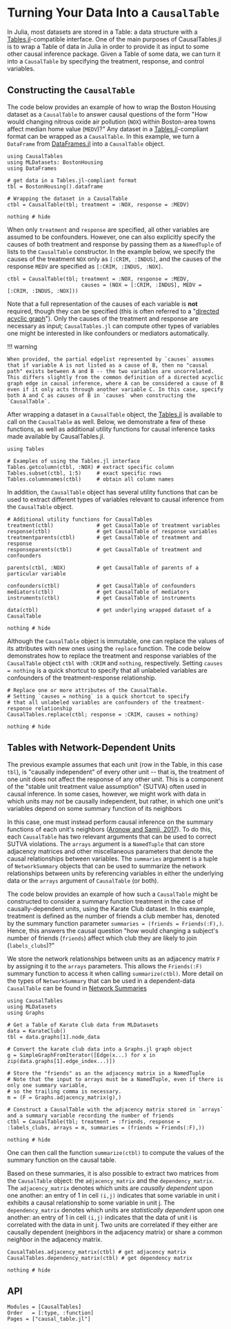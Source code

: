 # Turning Your Data Into a `CausalTable`

In Julia, most datasets are stored in a Table: a data structure with a [Tables.jl](https://tables.juliadata.org/stable/)-compatible interface. One of the main purposes of CausalTables.jl is to wrap a Table of data in Julia in order to provide it as input to some other causal inference package. Given a Table of some data, we can turn it into a `CausalTable` by specifying the treatment, response, and control variables. 

## Constructing the `CausalTable`

The code below provides an example of how to wrap the Boston Housing dataset as a `CausalTable` to answer causal questions of the form "How would changing nitrous oxide air pollution (`NOX`) within Boston-area towns affect median home value (`MEDV`)?" Any dataset in a [Tables.jl](https://tables.juliadata.org/stable/)-compliant format can be wrapped as a `CausalTable`. In this example, we turn a `DataFrame` from [DataFrames.jl](https://dataframes.juliadata.org/stable/) into a `CausalTable` object.

```@example bostonhousing
using CausalTables
using MLDatasets: BostonHousing
using DataFrames

# get data in a Tables.jl-compliant format
tbl = BostonHousing().dataframe

# Wrapping the dataset in a CausalTable
ctbl = CausalTable(tbl; treatment = :NOX, response = :MEDV)

nothing # hide
```

When only `treatment` and `response` are specified, all other variables are assumed to be confounders. However, one can also explicitly specify the causes of both treatment and response by passing them as a `NamedTuple` of lists to the `CausalTable` constructor. In the example below, we specify the causes of the treatment `NOX` only as `[:CRIM, :INDUS]`, and the causes of the response `MEDV` are specified as `[:CRIM, :INDUS, :NOX]`.

```@example bostonhousing
ctbl = CausalTable(tbl; treatment = :NOX, response = :MEDV, 
                        causes = (NOX = [:CRIM, :INDUS], MEDV = [:CRIM, :INDUS, :NOX]))

```

Note that a full representation of the causes of each variable is **not** required, though they can be specified (this is often referred to a "[directed acyclic graph](https://en.wikipedia.org/wiki/Directed_acyclic_graph)"). Only the causes of the treatment and response are necessary as input; `CausalTables.jl` can compute other types of variables one might be interested in like confounders or mediators automatically. 

!!! warning

    When provided, the partial edgelist represented by `causes` assumes that if variable A is not listed as a cause of B, then no "causal path" exists between A and B -- the two variables are uncorrelated. This differs slightly from the common definition of a directed acyclic graph edge in causal inference, where A can be considered a cause of B even if it only acts through another variable C. In this case, specify both A and C as causes of B in `causes` when constructing the `CausalTable`.

After wrapping a dataset in a `CausalTable` object, the [Tables.jl](https://tables.juliadata.org/stable/) is available to call on the `CausalTable` as well. Below, we demonstrate a few of these functions, as well as additional utility functions for causal inference tasks made available by CausalTables.jl.

```@example bostonhousing
using Tables

# Examples of using the Tables.jl interface
Tables.getcolumn(ctbl, :NOX) # extract specific column
Tables.subset(ctbl, 1:5)     # exact specific rows
Tables.columnnames(ctbl)     # obtain all column names
```

In addition, the `CausalTable` object has several utility functions that can be used to extract different types of variables relevant to causal inference from the `CausalTable` object.

```@example bostonhousing
# Additional utility functions for CausalTables
treatment(ctbl)              # get CausalTable of treatment variables
response(ctbl)               # get CausalTable of response variables
treatmentparents(ctbl)       # get CausalTable of treatment and response
responseparents(ctbl)        # get CausalTable of treatment and confounders

parents(ctbl, :NOX)          # get CausalTable of parents of a particular variable

confounders(ctbl)            # get CausalTable of confounders
mediators(ctbl)              # get CausalTable of mediators
instruments(ctbl)            # get CausalTable of instruments

data(ctbl)                   # get underlying wrapped dataset of a CausalTable

nothing # hide
```

Although the `CausalTable` object is immutable, one can replace the values of its attributes with new ones using the `replace` function. The code below demonstrates how to replace the treatment and response variables of the `CausalTable` object `ctbl` with `:CRIM` and `nothing`, respectively. Setting `causes = nothing` is a quick shortcut to specify that all unlabeled variables are confounders of the treatment-response relationship.

```@example bostonhousing
# Replace one or more attributes of the CausalTable.
# Setting `causes = nothing` is a quick shortcut to specify
# that all unlabeled variables are confounders of the treatment-response relationship
CausalTables.replace(ctbl; response = :CRIM, causes = nothing) 

nothing # hide
```

## Tables with Network-Dependent Units

The previous example assumes that each unit (row in the Table, in this case `tbl`), is "causally independent" of every other unit -- that is, the treatment of one unit does not affect the response of any other unit. This is a component of the "stable unit treatment value assumption" (SUTVA) often used in causal inference. In some cases, however, we might work with data in which units may *not* be causally independent, but rather, in which one unit's variables depend on some summary function of its neighbors

In this case, one must instead perform causal inference on the summary functions of each unit's neighbors ([Aronow and Samii, 2017](https://doi.org/10.1214/16-AOAS1005)). To do this, each `CausalTable` has two relevant arguments that can be used to correct SUTVA violations. The `arrays` argument is a `NamedTuple` that can store adjacency matrices and other miscellaneous parameters that denote the causal relationships between variables. The `summaries` argument is a tuple of `NetworkSummary` objects that can be used to summarize the network relationships between units by referencing variables in either the underlying data or the `arrays` argument of `CausalTable` (or both). 

The code below provides an example of how such a `CausalTable` might be constructed to consider a summary function treatment in the case of causally-dependent units, using the Karate Club dataset. In this example, treatment is defined as the number of friends a club member has, denoted by the summary function parameter `summaries = (friends = Friends(:F),)`. Hence, this answers the causal question "how would changing a subject's number of friends (`friends`) affect which club they are likely to join (`labels_clubs`)?" 

We store the network relationships between units as an adjacency matrix `F` by assigning it to the `arrays` parameters. This allows the `Friends(:F)` summary function to access it when calling `summarize(ctbl)`. More detail on the types of `NetworkSummary` that can be used in a dependent-data `CausalTable` can be found in [Network Summaries](network-summaries.md)

```@example karateclub
using CausalTables
using MLDatasets
using Graphs

# Get a Table of Karate Club data from MLDatasets
data = KarateClub()
tbl = data.graphs[1].node_data

# Convert the karate club data into a Graphs.jl graph object
g = SimpleGraphFromIterator([Edge(x...) for x in zip(data.graphs[1].edge_index...)])

# Store the "friends" as an the adjacency matrix in a NamedTuple
# Note that the input to arrays must be a NamedTuple, even if there is only one summary variable, 
# so the trailing comma is necessary.
m = (F = Graphs.adjacency_matrix(g),)

# Construct a CausalTable with the adjacency matrix stored in `arrays` and a summary variable recording the number of friends
ctbl = CausalTable(tbl; treatment = :friends, response = :labels_clubs, arrays = m, summaries = (friends = Friends(:F),))

nothing # hide
```

One can then call the function `summarize(ctbl)` to compute the values of the summary function on the causal table. 

Based on these summaries, it is also possible to extract two matrices from the `CausalTable` object: the `adjacency_matrix` and the `dependency_matrix`. The `adjacency_matrix` denotes which units are *causally dependent* upon one another: an entry of 1 in cell ``(i,j)`` indicates that some variable in unit i exhibits a causal relationship to some variable in unit j. The `dependency_matrix` denotes which units are *statistically dependent* upon one another: an entry of 1 in cell ``(i,j)`` indicates that the data of unit i is correlated with the data in unit j. Two units are correlated if they either are causally dependent (neighbors in the adjacency matrix) or share a common neighbor in the adjacency matrix.

```@example karateclub
CausalTables.adjacency_matrix(ctbl) # get adjacency matrix
CausalTables.dependency_matrix(ctbl) # get dependency matrix

nothing # hide
```

## API
```@autodocs; canonical=false
Modules = [CausalTables]
Order   = [:type, :function]
Pages = ["causal_table.jl"]
```